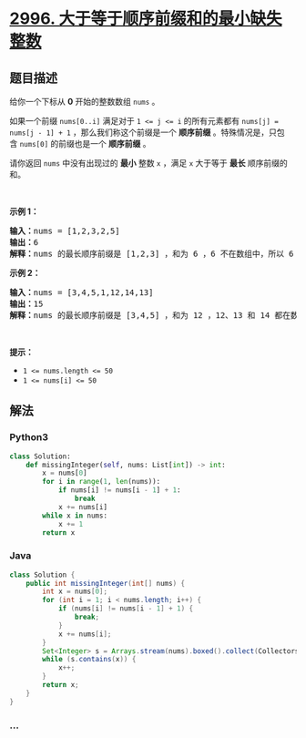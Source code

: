 # [2996. 大于等于顺序前缀和的最小缺失整数](https://leetcode.cn/problems/smallest-missing-integer-greater-than-sequential-prefix-sum)



## 题目描述

<!-- 这里写题目描述 -->

<p>给你一个下标从 <strong>0</strong>&nbsp;开始的整数数组&nbsp;<code>nums</code>&nbsp;。</p>

<p>如果一个前缀&nbsp;<code>nums[0..i]</code>&nbsp;满足对于&nbsp;<code>1 &lt;= j &lt;= i</code>&nbsp;的所有元素都有&nbsp;<code>nums[j] = nums[j - 1] + 1</code>&nbsp;，那么我们称这个前缀是一个 <strong>顺序前缀</strong> 。特殊情况是，只包含&nbsp;<code>nums[0]</code>&nbsp;的前缀也是一个 <strong>顺序前缀</strong> 。</p>

<p>请你返回 <code>nums</code>&nbsp;中没有出现过的 <strong>最小</strong>&nbsp;整数&nbsp;<code>x</code>&nbsp;，满足&nbsp;<code>x</code>&nbsp;大于等于&nbsp;<strong>最长</strong> 顺序前缀的和。</p>

<p>&nbsp;</p>

<p><strong class="example">示例 1：</strong></p>

<pre>
<b>输入：</b>nums = [1,2,3,2,5]
<b>输出：</b>6
<b>解释：</b>nums 的最长顺序前缀是 [1,2,3] ，和为 6 ，6 不在数组中，所以 6 是大于等于最长顺序前缀和的最小整数。
</pre>

<p><strong class="example">示例 2：</strong></p>

<pre>
<strong>输入：</strong>nums = [3,4,5,1,12,14,13]
<b>输出：</b>15
<b>解释：</b>nums 的最长顺序前缀是 [3,4,5] ，和为 12 ，12、13 和 14 都在数组中，但 15 不在，所以 15 是大于等于最长顺序前缀和的最小整数。
</pre>

<p>&nbsp;</p>

<p><strong>提示：</strong></p>

<ul>
	<li><code>1 &lt;= nums.length &lt;= 50</code></li>
	<li><code>1 &lt;= nums[i] &lt;= 50</code></li>
</ul>


## 解法

<!-- 这里可写通用的实现逻辑 -->

<!-- tabs:start -->

### **Python3**

<!-- 这里可写当前语言的特殊实现逻辑 -->

```python
class Solution:
    def missingInteger(self, nums: List[int]) -> int:
        x = nums[0]
        for i in range(1, len(nums)):
            if nums[i] != nums[i - 1] + 1:
                break
            x += nums[i]
        while x in nums:
            x += 1
        return x
```

### **Java**

<!-- 这里可写当前语言的特殊实现逻辑 -->

```java
class Solution {
    public int missingInteger(int[] nums) {
        int x = nums[0];
        for (int i = 1; i < nums.length; i++) {
            if (nums[i] != nums[i - 1] + 1) {
                break;
            }
            x += nums[i];
        }
        Set<Integer> s = Arrays.stream(nums).boxed().collect(Collectors.toSet());
        while (s.contains(x)) {
            x++;
        }
        return x;
    }
}
```

### **...**

```

```

<!-- tabs:end -->
